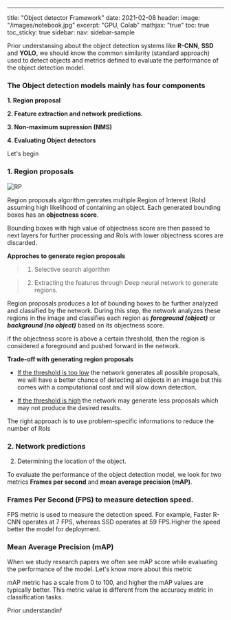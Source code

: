 ---
title: "Object detector Framework"
date: 2021-02-08
header:
  image: "/images/notebook.jpg"
excerpt: "GPU, Colab"
mathjax: "true"
toc: true
toc_sticky: true
sidebar:
    nav: sidebar-sample


Prior understansing about the object detection systems like **R-CNN**, **SSD** and **YOLO**, we should know the 
common similarity (standard approach) used to detect objects and metrics defined to evaluate the performance of the object detection model.

### The Object detection models mainly has four components

**1. Region proposal**

**2. Feature extraction and network predictions.**

**3. Non-maximum supression (NMS)**

**4. Evaluating Object detectors**

Let's begin

### 1. Region proposals

![RP](/images/region_proposals.jfif)

Region proposals algorithm genrates multiple Region of Interest (RoIs) assuming high likelihood of containing an object. Each generated bounding boxes has an **objectness score**.

Bounding boxes with high value of objectness score are then passed to next layers for further processing and RoIs with lower objectness scores are discarded.

**Approches to generate region proposals**

> 1. Selective search algorithm

> 2. Extracting the features through Deep neural network to generate regions.

Region proposals produces a lot of bounding boxes to be further analyzed and classified by the network. During this step, the network
analyzes these regions in the image and classifies each region as ***foreground (object)*** or ***background (no object)*** based on its objectness score.

if the objectness score is above a certain threshold, then the region is considered a foreground and pushed forward in the network.

**Trade-off with generating region proposals**

* <ins>If the threshold is too low</ins> the network generates all possible proposals, we will have a better chance of detecting all objects in an image but this comes with a computational cost and will slow down detection.

* <ins>If the threshold is high</ins> the network may generate less proposals which may not produce the desired results.

The right approach is to use problem-specific informations to reduce the number of RoIs

### 2. Network predictions


2. Determining the location of the object.
    
To evaluate the performance of the object detection model, we look for two metrics **Frames per second** and **mean average precision (mAP)**.

### Frames Per Second (FPS) to measure detection speed.

FPS metric is used to measure the detection speed. For example, Faster R-CNN operates at 7 FPS, whereas SSD operates at 59 FPS.Higher the speed better the model for deployment.

### Mean Average Precision (mAP) 

When we study research papers we often see mAP score while evaluating the performance of the model. Let's know more about this metric

mAP metric has a scale from 0 to 100, and higher the mAP values are typically better. This metric value is different from the accuracy metric in classification tasks.

Prior understandinf 
